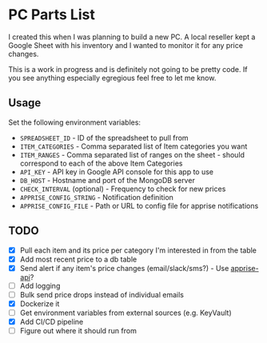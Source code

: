 # PC Parts List
I created this when I was planning to build a new PC. A local reseller kept a Google Sheet with his inventory
and I wanted to monitor it for any price changes.

This is a work in progress and is definitely not going to be pretty code. If you see anything especially
egregious feel free to let me know.

## Usage
Set the following environment variables:
- `SPREADSHEET_ID` - ID of the spreadsheet to pull from
- `ITEM_CATEGORIES` - Comma separated list of Item categories you want
- `ITEM_RANGES` - Comma separated list of ranges on the sheet - should correspond to each of the above Item Categories
- `API_KEY` - API key in Google API console for this app to use
- `DB_HOST` - Hostname and port of the MongoDB server
- `CHECK_INTERVAL` (optional) - Frequency to check for new prices
- `APPRISE_CONFIG_STRING` - Notification definition
- `APPRISE_CONFIG_FILE` - Path or URL to config file for apprise notifications

## TODO
- [x] Pull each item and its price per category I'm interested in from the table
- [x] Add most recent price to a db table
- [x] Send alert if any item's price changes (email/slack/sms?) - Use [apprise-api](https://github.com/bkonicek/apprise-api)?
- [ ] Add logging
- [ ] Bulk send price drops instead of individual emails
- [x] Dockerize it
- [ ] Get environment variables from external sources (e.g. KeyVault)
- [x] Add CI/CD pipeline
- [ ] Figure out where it should run from